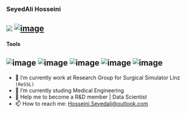 ### SeyedAli Hosseini
![](https://komarev.com/ghpvc/?username=Hosseini-Seyedali&style=plastic&color=blueviolet)
[![image](https://user-images.githubusercontent.com/113532571/209448722-11b0c2d7-35dd-4972-a23b-6922bff23075.png)](https://www.linkedin.com/in/hosseini-seyedali/)
---
#### Tools
![image](https://user-images.githubusercontent.com/113532571/209449449-4e1b4abd-f073-4fd8-aebc-b078a745447e.png)
![image](https://user-images.githubusercontent.com/113532571/209449472-23471728-17aa-4c0b-8bd2-7e59f678a131.png)
![image](https://user-images.githubusercontent.com/113532571/209449483-4b32ec6c-1d0d-40e3-8649-264c9a03ac6e.png)
![image](https://user-images.githubusercontent.com/113532571/209449486-ab27c080-2773-4917-8ed9-fce339b3ece7.png)
![image](https://user-images.githubusercontent.com/113532571/209449466-66e1c4f0-0039-4448-bdf2-f3bef0b9297a.png)
---
- 🔭 I’m currently work at Research Group for Surgical Simulator Linz `(ReSSL)`
- 🌱 I’m currently studing Medical Engineering
- 💬 Help me to become a R&D member | Data Scientist
- 📫 How to reach me: Hosseini.Seyedali@outlook.com
